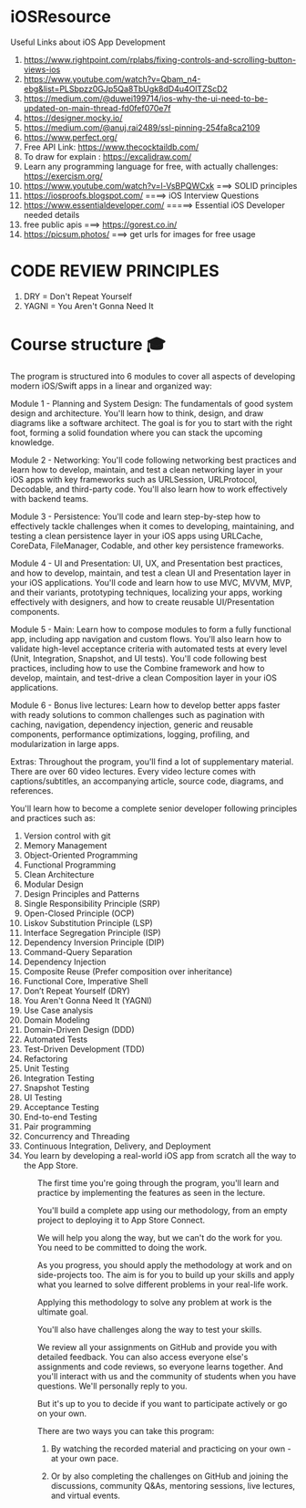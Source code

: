 # iOSResource
Useful Links about iOS App Development


1. https://www.rightpoint.com/rplabs/fixing-controls-and-scrolling-button-views-ios
2. https://www.youtube.com/watch?v=Qbam_n4-ebg&list=PLSbpzz0GJp5Qa8TbUgk8dD4u4OlTZScD2
3. https://medium.com/@duwei199714/ios-why-the-ui-need-to-be-updated-on-main-thread-fd0fef070e7f
4. https://designer.mocky.io/
5. https://medium.com/@anuj.rai2489/ssl-pinning-254fa8ca2109
6. https://www.perfect.org/
7. Free API Link: https://www.thecocktaildb.com/
8. To draw for explain : https://excalidraw.com/
9. Learn any programming language for free, with actually challenges: https://exercism.org/
10. https://www.youtube.com/watch?v=l-VsBPQWCxk ===> SOLID principles
11. https://iosproofs.blogspot.com/ ====> iOS Interview Questions
12. https://www.essentialdeveloper.com/ =====> Essential iOS Developer needed details
13. free public apis ===> https://gorest.co.in/
14. https://picsum.photos/ ===> get urls for images for free usage

# CODE REVIEW PRINCIPLES
1. DRY = Don't Repeat Yourself
2. YAGNI = You Aren't Gonna Need It


# Course structure 🎓

The program is structured into 6 modules to cover all aspects of developing modern iOS/Swift apps in a linear and organized way:

Module 1 - Planning and System Design: The fundamentals of good system design and architecture. You'll learn how to think, design, and draw diagrams like a software architect. The goal is for you to start with the right foot, forming a solid foundation where you can stack the upcoming knowledge.

Module 2 - Networking: You'll code following networking best practices and learn how to develop, maintain, and test a clean networking layer in your iOS apps with key frameworks such as URLSession, URLProtocol, Decodable, and third-party code. You'll also learn how to work effectively with backend teams.

Module 3 - Persistence: You'll code and learn step-by-step how to effectively tackle challenges when it comes to developing, maintaining, and testing a clean persistence layer in your iOS apps using URLCache, CoreData, FileManager, Codable, and other key persistence frameworks.

Module 4 - UI and Presentation: UI, UX, and Presentation best practices, and how to develop, maintain, and test a clean UI and Presentation layer in your iOS applications. You'll code and learn how to use MVC, MVVM, MVP, and their variants, prototyping techniques, localizing your apps, working effectively with designers, and how to create reusable UI/Presentation components.

Module 5 - Main: Learn how to compose modules to form a fully functional app, including app navigation and custom flows. You'll also learn how to validate high-level acceptance criteria with automated tests at every level (Unit, Integration, Snapshot, and UI tests). You'll code following best practices, including how to use the Combine framework and how to develop, maintain, and test-drive a clean Composition layer in your iOS applications.

Module 6 - Bonus live lectures: Learn how to develop better apps faster with ready solutions to common challenges such as pagination with caching, navigation, dependency injection, generic and reusable components, performance optimizations, logging, profiling, and modularization in large apps.

Extras: Throughout the program, you'll find a lot of supplementary material. There are over 60 video lectures. Every video lecture comes with captions/subtitles, an accompanying article, source code, diagrams, and references.

You'll learn how to become a complete senior developer following principles and practices such as:

<ol>
<li>Version control with git</li>
<li>Memory Management</li>
<li>Object-Oriented Programming</li>
<li>Functional Programming</li>
<li>Clean Architecture</li>
<li>Modular Design</li>
<li>Design Principles and Patterns</li>
<li>Single Responsibility Principle (SRP)</li>
<li>Open-Closed Principle (OCP)</li>
<li>Liskov Substitution Principle (LSP)</li>
<li>Interface Segregation Principle (ISP)</li>
<li>Dependency Inversion Principle (DIP)</li>
<li>Command-Query Separation</li>
<li>Dependency Injection</li>
<li>Composite Reuse (Prefer composition over inheritance)</li>
<li>Functional Core, Imperative Shell</li>
<li>Don’t Repeat Yourself (DRY)</li>
<li>You Aren't Gonna Need It (YAGNI)</li>
<li>Use Case analysis</li>
<li>Domain Modeling</li>
<li>Domain-Driven Design (DDD)</li>
<li>Automated Tests</li>
<li>Test-Driven Development (TDD)</li>
<li>Refactoring</li>
<li>Unit Testing</li>
<li>Integration Testing</li>
<li>Snapshot Testing</li>
<li>UI Testing</li>
<li>Acceptance Testing</li>
<li>End-to-end Testing</li>
<li>Pair programming</li>
<li>Concurrency and Threading</li>
<li>Continuous Integration, Delivery, and Deployment</li>
<li>You learn by developing a real-world iOS app from scratch all the way to the App Store.</li>
<ol>  

The first time you're going through the program, you'll learn and practice by implementing the features as seen in the lecture.

You'll build a complete app using our methodology, from an empty project to deploying it to App Store Connect.

We will help you along the way, but we can't do the work for you. You need to be committed to doing the work.

As you progress, you should apply the methodology at work and on side-projects too. The aim is for you to build up your skills and apply what you learned to solve different problems in your real-life work.

Applying this methodology to solve any problem at work is the ultimate goal.

You'll also have challenges along the way to test your skills.

We review all your assignments on GitHub and provide you with detailed feedback. You can also access everyone else's assignments and code reviews, so everyone learns together.
And you'll interact with us and the community of students when you have questions. We'll personally reply to you.

But it's up to you to decide if you want to participate actively or go on your own.

There are two ways you can take this program:

1. By watching the recorded material and practicing on your own - at your own pace.

2. Or by also completing the challenges on GitHub and joining the discussions, community Q&As, mentoring sessions, live lectures, and virtual events.
